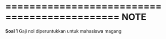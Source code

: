 =============================================
                    **NOTE**
=============================================
**Soal 1**
Gaji nol diperuntukkan untuk mahasiswa magang
